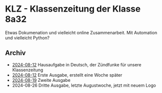 # KLZ - Klassenzeitung der Klasse 8a32

Etwas Dokumenation und vielleicht online Zusammenarbeit. Mit Automation und vielleicht Python?

## Archiv

- [2024-08-12](2024-08-12_Klassenskandal.pdf) Hausaufgabe in Deutsch, der Zündfunke für unsere Klassenzeitung
- [2024-08-12](2024-08-12.pdf) Erste Ausgabe, erstellt eine Woche später
- [2024-08-19](2024-08-19.pdf) Zweite Ausgabe
- 2024-08-26 Dritte Ausgabe, letzte Augustwoche, jetzt mit neuem Logo
